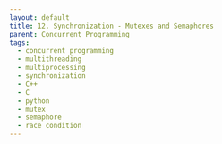 ```yaml
---
layout: default
title: 12. Synchronization - Mutexes and Semaphores
parent: Concurrent Programming
tags: 
  - concurrent programming
  - multithreading
  - multiprocessing
  - synchronization
  - C++
  - C
  - python
  - mutex
  - semaphore
  - race condition
---
```



